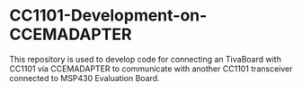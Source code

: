 # CC1101-Development-on-CCEMADAPTER
This repository is used to develop code for connecting an TivaBoard with CC1101 via CCEMADAPTER to communicate with another CC1101 transceiver connected to MSP430 Evaluation Board.
